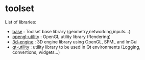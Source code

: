 # toolset

List of libraries:
* [base](https://github.com/FlorianLance/toolset/tree/main/cpp-projects/base) : Toolset base library (geometry,networking,inputs...)
* [opengl-utility](https://github.com/FlorianLance/toolset/tree/main/cpp-projects/opengl-utility) : OpenGL utility library (Rendering)
* [3d-engine](https://github.com/FlorianLance/toolset/tree/main/cpp-projects/3d-engine) : 3D engine library using OpenGL, SFML and ImGui
* [qt-utility](https://github.com/FlorianLance/toolset/tree/main/cpp-projects/qt-utility) : utility library to be used in Qt environments (Logging, convertions, widgets...)
